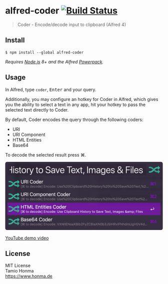 # alfred-coder [![Build Status](https://travis-ci.org/IOIO72/alfred-coder.svg?branch=master)](https://travis-ci.org/IOIO72/alfred-coder)

> Coder - Encode/decode input to clipboard (Alfred 4)


## Install

```
$ npm install --global alfred-coder
```

*Requires [Node.js](https://nodejs.org) 8+ and the Alfred [Powerpack](https://www.alfredapp.com/powerpack/).*


## Usage

In Alfred, type `coder`, <kbd>Enter</kbd> and your query.

Additionally, you may configure an hotkey for Coder in Alfred, which gives you the ability to select a text in any app, hit your hotkey to pass the selected text directly to Coder.

By default, Coder encodes the query through the following coders:

- URI
- URI Component
- HTML Entities
- Base64

To decode the selected result press ⌘.

![Alfred Coder Workflow](alfred-coder-results.png)

[YouTube demo video](https://youtu.be/WxjyAqH4vJY)


## License

MIT License<br/>
Tamio Honma<br/>
https://www.honma.de
